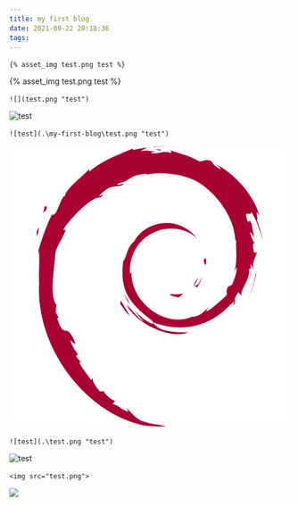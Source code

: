 ```yaml
---
title: my first blog
date: 2021-09-22 20:18:36
tags:
---
```


`{% asset_img test.png test %}`

{% asset_img test.png test %}

`![](test.png "test")`

![](test.png "test")

`![test](.\my-first-blog\test.png "test")`

![test](.\my-first-blog\test.png "test")

`![test](.\test.png "test")`

![test](.\test.png "test")

`<img src="test.png">`

<img src="test.png">

